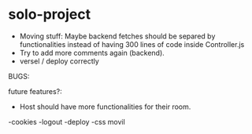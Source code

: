 # solo-project

- Moving stuff: Maybe backend fetches should be separed by functionalities instead of having 300 lines of code inside Controller.js
- Try to add more comments again (backend).
- versel / deploy correctly

BUGS:

future features?:
- Host should have more functionalities for their room.

-cookies
-logout
-deploy
-css movil


